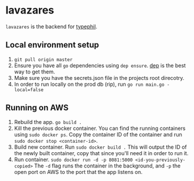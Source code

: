 # lavazares
`lavazares` is the backend for [typephil](https://github.com/codephil-columbia/typephil).

## Local environment setup
1. `git pull origin master`
2. Ensure you have all `go` dependencies using `dep ensure`. [dep](https://github.com/golang/dep) is the best way to get them. 
3. Make sure you have the secrets.json file in the projects root direcotry. 
4. In order to run locally on the prod db (rip), run `go run main.go -local=false`

## Running on AWS 
1. Rebuild the app. `go build .`
2. Kill the previous docker container. You can find the running containers using `sudo docker ps`. Copy the container ID of the container and run `sudo docker stop <container-id>`. 
3. Build new container. Run `sudo docker build .` This will output the ID of the newly built container, copy that since you'll need it in order to run it.
4. Run container. `sudo docker run -d -p 8081:5000 <id-you-previously-copied>` The `-d` flag runs the container in the background, and `-p` the open port on AWS to the port that the app listens on.
